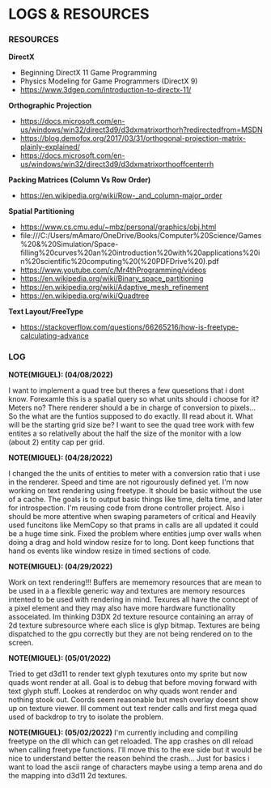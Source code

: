 # LOGS & RESOURCES

### RESOURCES

**DirectX**
* Beginning DirectX 11 Game Programming
* Physics Modeling for Game Programmers (DirectX 9)
* https://www.3dgep.com/introduction-to-directx-11/

**Orthographic Projection**
* https://docs.microsoft.com/en-us/windows/win32/direct3d9/d3dxmatrixorthorh?redirectedfrom=MSDN
* https://blog.demofox.org/2017/03/31/orthogonal-projection-matrix-plainly-explained/
* https://docs.microsoft.com/en-us/windows/win32/direct3d9/d3dxmatrixorthooffcenterrh

**Packing Matrices (Column Vs Row Order)**
* https://en.wikipedia.org/wiki/Row-_and_column-major_order

**Spatial Partitioning**
* https://www.cs.cmu.edu/~mbz/personal/graphics/obj.html
* file:///C:/Users/mAmaro/OneDrive/Books/Computer%20Science/Games%20&%20Simulation/Space-filling%20curves%20an%20introduction%20with%20applications%20in%20scientific%20computing%20(%20PDFDrive%20).pdf
* https://www.youtube.com/c/Mr4thProgramming/videos
* https://en.wikipedia.org/wiki/Binary_space_partitioning
* https://en.wikipedia.org/wiki/Adaptive_mesh_refinement
* https://en.wikipedia.org/wiki/Quadtree

**Text Layout/FreeType**
* https://stackoverflow.com/questions/66265216/how-is-freetype-calculating-advance


### LOG

**NOTE(MIGUEL): (04/08/2022)**

I want to implement a quad tree but theres a few quesetions that i dont know.
Forexamle this is a spatial query so what units should i choose for it? Meters no?
There renderer should a be in charge of conversion to pixels... So the what are the
funtios supposed to do exactly. Ill read about it. What will be the starting grid size be?
I want to see the quad tree work with few entites a so relativelly about the half the size of the 
monitor with a low (about 2) entity cap per grid.


**NOTE(MIGUEL): (04/28/2022)**

I changed the the units of entities to meter with a conversion ratio that i use in the renderer.
Speed and time are not rigourously defined yet. I'm now working on text rendering using freetype.
It should be basic without the use of a cache. The goals is to output basic things like time, delta time,
and later for introspection. I'm reusing code from drone controller project. Also i should be more attentive when
swaping parameters of critical and Heavily used funcitons like MemCopy so that prams in calls are all
updated it could be a huge time sink. Fixed the problem where entities jump over walls when doing a drag and
hold window resize for to long. Dont keep functions that hand os events like window resize in timed sections
of code. 

**NOTE(MIGUEL): (04/29/2022)**

Work on text rendering!!! Buffers are mememory resources that are mean to be used in a a flexible generic way
and textures are memory resources intented to be used with rendering in mind. Texures all have the concept of a
pixel element and they may also have more hardware functionality assoceiated. Im thinking D3DX 2d texture resource containing
an array of 2d texture subresource where each slice is glyp bitmap. Textures are being dispatched to the gpu correctly but 
they are not being rendered on to the screen.

**NOTE(MIGUEL): (05/01/2022)**

Tried to get d3d11 to render text glyph texutures onto my sprite but now quads wont render at all.
Goal is to debug that before moving forward with text glyph stuff. Lookes at renderdoc on why quads wont
render and nothing stook out. Coords seem reasonable but mesh overlay doesnt show up on texture viewer. 
Ill comment out text render calls and first mega quad used of backdrop to try to isolate the problem.

**NOTE(MIGUEL): (05/02/2022)**
I'm currently including and compiling freetype on the dll which can get reloaded. The app crashes on dll reload
when calling freetype functions. I'll move this to the exe side but it would be nice to understand better the reason
behind the crash... Just for basics i want to load the ascii range of characters maybe using a temp arena and do the 
mapping into d3d11 2d textures.